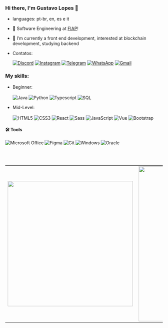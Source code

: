 ### Hi there, I'm Gustavo Lopes 👋
<p align="left"> 

- languages: pt-br, en, es e it  
- 🔭 Software Engineering at [FIAP][fiap]!
- 🌱 I’m currently a front end development, interested at blockchain development, studying backend

- Contatos:

  [![Discord](https://img.shields.io/badge/Discord-7289DA?style=for-the-badge&logo=discord&logoColor=white)](https://discord.com/channels/@zzhyyy/)
  [![Instagram](https://img.shields.io/badge/-Instagram-%23E4405F?style=for-the-badge&logo=instagram&logoColor=white)](https://www.instagram.com/gus_flopes/)
  [![Telegram](https://img.shields.io/badge/Telegram-000?style=for-the-badge&logo=telegram&logoColor=2CA5E0)](https://t.me/[lopes_zhy)
  [![WhatsApp](https://img.shields.io/badge/WhatsApp-25D366?style=for-the-badge&logo=whatsapp&logoColor=white)](https://wa.me/+5511962537125)
  [![Gmail](https://img.shields.io/badge/Gmail-333333?style=for-the-badge&logo=gmail&logoColor=red)](mailto:gusflopes0209@gmail.com)
  

### My skills:
  - Beginner: <br/><br/>
    ![Java](https://img.shields.io/badge/java-%23ED8B00.svg?style=for-the-badge&logo=openjdk&logoColor=white)
    ![Python](https://img.shields.io/badge/python-3670A0?style=for-the-badge&logo=python&logoColor=ffdd54)
    ![Typescript](https://shields.io/badge/TypeScript-3178C6?logo=TypeScript&logoColor=FFF&style=for-the-badge)
    ![SQL](https://img.shields.io/badge/-SQL-000?&logo=MySQL&logoColor=4479A1&style=for-the-badge)
  
  - Mid-Level:<br/><br/>
    ![HTML5](https://img.shields.io/badge/HTML5-E34F26?style=for-the-badge&logo=html5&logoColor=white) 
    ![CSS3](https://img.shields.io/badge/CSS3-1572B6?style=for-the-badge&logo=css3&logoColor=white)
    ![React](https://img.shields.io/badge/React-20232A?style=for-the-badge&logo=react&logoColor=61DAFB) 
    ![Sass](https://img.shields.io/badge/Sass-000?style=for-the-badge&logo=sass)
    ![JavaScript](https://img.shields.io/badge/JavaScript-F7DF1E?style=for-the-badge&logo=javascript&logoColor=black) 
    ![Vue](https://img.shields.io/badge/vuejs-%2335495e.svg?style=for-the-badge&logo=vuedotjs&logoColor=%234FC08D)
    ![Bootstrap](https://img.shields.io/badge/-boostrap-0D1117?style=for-the-badge&logo=bootstrap&labelColor=0D1117)


#### 🛠 Tools
![Microsoft Office](https://img.shields.io/badge/-Microsoft_Office-dc5400?&style=for-the-badge&logoColor=white&logo=microsoft-office) 
![Figma](https://img.shields.io/badge/Figma-696969?style=for-the-badge&logo=figma&logoColor=figma)
![Git](https://img.shields.io/badge/GIT-E44C30?style=for-the-badge&logo=git&logoColor=white)
![Windows](https://img.shields.io/badge/Windows-000?style=for-the-badge&logo=windows&logoColor=2CA5E0)
![Oracle](https://img.shields.io/badge/Oracle-F80000?style=for-the-badge&logo=Oracle&logoColor=white)



<br />
<br />

<center>
  <table>
    <tr>
        <td><img width="400px" align="left" src="https://github-readme-stats.vercel.app/api/top-langs/?username=zzhyyy-dev&theme=tokyonight&hide=html&layout=compact&count_private=true" /></td>
        <td><img width="495px" align="left" src="https://github-readme-stats.vercel.app/api?username=zzhyyy-dev&theme=tokyonight&show_icons=true&count_private=true" /></td>
    </tr>   
  </table>
</center>

[fiap]: https://www.fiap.com.br
